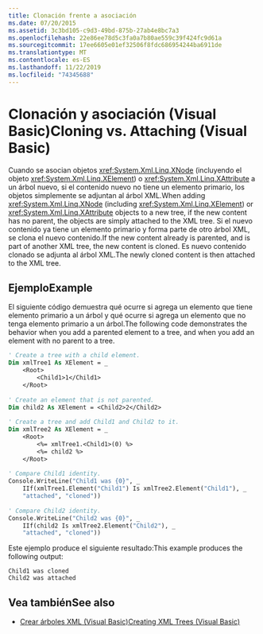 ```yaml
---
title: Clonación frente a asociación
ms.date: 07/20/2015
ms.assetid: 3c3bd105-c9d3-49bd-875b-27ab4e8bc7a3
ms.openlocfilehash: 22e86ee78d5c3fa0a7b80ae559c39f424fc9d61a
ms.sourcegitcommit: 17ee6605e01ef32506f8fdc686954244ba6911de
ms.translationtype: MT
ms.contentlocale: es-ES
ms.lasthandoff: 11/22/2019
ms.locfileid: "74345688"
---
```

# <a name="cloning-vs-attaching-visual-basic"></a><span data-ttu-id="547b2-102">Clonación y asociación (Visual Basic)</span><span class="sxs-lookup"><span data-stu-id="547b2-102">Cloning vs. Attaching (Visual Basic)</span></span>
<span data-ttu-id="547b2-103">Cuando se asocian objetos <xref:System.Xml.Linq.XNode> (incluyendo el objeto <xref:System.Xml.Linq.XElement>) o <xref:System.Xml.Linq.XAttribute> a un árbol nuevo, si el contenido nuevo no tiene un elemento primario, los objetos simplemente se adjuntan al árbol XML.</span><span class="sxs-lookup"><span data-stu-id="547b2-103">When adding <xref:System.Xml.Linq.XNode> (including <xref:System.Xml.Linq.XElement>) or <xref:System.Xml.Linq.XAttribute> objects to a new tree, if the new content has no parent, the objects are simply attached to the XML tree.</span></span> <span data-ttu-id="547b2-104">Si el nuevo contenido ya tiene un elemento primario y forma parte de otro árbol XML, se clona el nuevo contenido.</span><span class="sxs-lookup"><span data-stu-id="547b2-104">If the new content already is parented, and is part of another XML tree, the new content is cloned.</span></span> <span data-ttu-id="547b2-105">Es nuevo contenido clonado se adjunta al árbol XML.</span><span class="sxs-lookup"><span data-stu-id="547b2-105">The newly cloned content is then attached to the XML tree.</span></span>  
  
## <a name="example"></a><span data-ttu-id="547b2-106">Ejemplo</span><span class="sxs-lookup"><span data-stu-id="547b2-106">Example</span></span>  
 <span data-ttu-id="547b2-107">El siguiente código demuestra qué ocurre si agrega un elemento que tiene elemento primario a un árbol y qué ocurre si agrega un elemento que no tenga elemento primario a un árbol.</span><span class="sxs-lookup"><span data-stu-id="547b2-107">The following code demonstrates the behavior when you add a parented element to a tree, and when you add an element with no parent to a tree.</span></span>  
  
```vb  
' Create a tree with a child element.  
Dim xmlTree1 As XElement = _  
    <Root>  
        <Child1>1</Child1>  
    </Root>  
  
' Create an element that is not parented.  
Dim child2 As XElement = <Child2>2</Child2>  
  
' Create a tree and add Child1 and Child2 to it.  
Dim xmlTree2 As XElement = _  
    <Root>  
        <%= xmlTree1.<Child1>(0) %>  
        <%= child2 %>  
    </Root>  
  
' Compare Child1 identity.  
Console.WriteLine("Child1 was {0}", _  
    IIf(xmlTree1.Element("Child1") Is xmlTree2.Element("Child1"), _  
    "attached", "cloned"))  
  
' Compare Child2 identity.  
Console.WriteLine("Child2 was {0}", _  
    IIf(child2 Is xmlTree2.Element("Child2"), _  
    "attached", "cloned"))  
```  
  
 <span data-ttu-id="547b2-108">Este ejemplo produce el siguiente resultado:</span><span class="sxs-lookup"><span data-stu-id="547b2-108">This example produces the following output:</span></span>  
  
```console  
Child1 was cloned  
Child2 was attached  
```  
  
## <a name="see-also"></a><span data-ttu-id="547b2-109">Vea también</span><span class="sxs-lookup"><span data-stu-id="547b2-109">See also</span></span>

- [<span data-ttu-id="547b2-110">Crear árboles XML (Visual Basic)</span><span class="sxs-lookup"><span data-stu-id="547b2-110">Creating XML Trees (Visual Basic)</span></span>](../../../../visual-basic/programming-guide/concepts/linq/creating-xml-trees.md)
